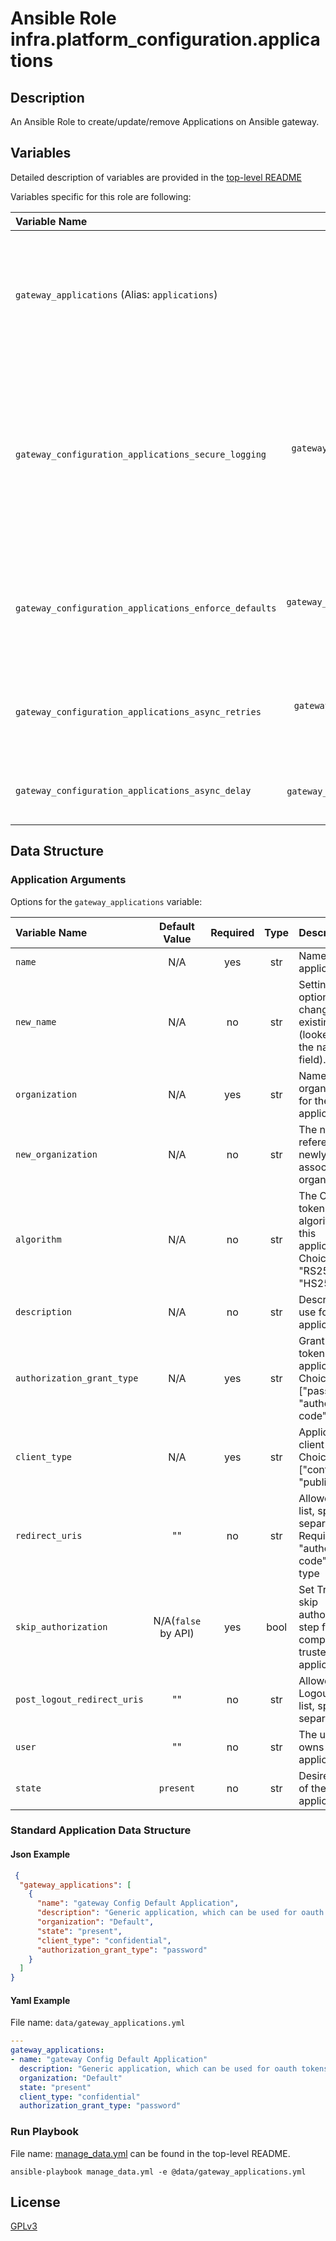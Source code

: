 # Ansible Role infra.platform_configuration.applications

## Description

An Ansible Role to create/update/remove Applications on Ansible gateway.

## Variables

Detailed description of variables are provided in the [top-level README](../../README.md)

Variables specific for this role are following:

| Variable Name                                         |                    Default Value                    | Required | Description                                                                                                                                                        |                                        |
|:------------------------------------------------------|:---------------------------------------------------:|:--------:|:-------------------------------------------------------------------------------------------------------------------------------------------------------------------|:--------------------------------------:|
| `gateway_applications` (Alias: `applications`)        |           [below](#application-arguments)           |   yes    | Data structure describing your applications entries described below. Alias: applications                                                                           | [more](../../README.md#data-variables) |
| `gateway_configuration_applications_secure_logging`   |  `gateway_configuration_secure_logging` OR `false`  |    no    | Whether or not to include the sensitive Application role tasks in the log. Set this value to `True` if you will be providing your sensitive values from elsewhere. |
| `gateway_configuration_applications_enforce_defaults` | `gateway_configuration_enforce_defaults` OR `false` |    no    | Whether or not to enforce default option values on only the applications role                                                                                      |
| `gateway_configuration_applications_async_retries`    |    `gateway_configuration_async_retries` OR `30`    |    no    | This variable sets the number of retries to attempt for the role.                                                                                                  |
| `gateway_configuration_applications_async_delay`      |     `gateway_configuration_async_delay` OR `1`      |    no    | This sets the delay between retries for the role.                                                                                                                  |

## Data Structure

### Application Arguments

Options for the `gateway_applications` variable:

| Variable Name               |    Default Value    | Required | Type | Description                                                                            |
|:----------------------------|:-------------------:|:--------:|:----:|:---------------------------------------------------------------------------------------|
| `name`                      |         N/A         |   yes    | str  | Name of application                                                                    |
| `new_name`                  |         N/A         |    no    | str  | Setting this option will change the existing name (looked up via the name field).      |
| `organization`              |         N/A         |   yes    | str  | Name of the organization for the application                                           |
| `new_organization`          |         N/A         |    no    | str  | The name or ID referencing newly associated organization                               |
| `algorithm`                 |         N/A         |    no    | str  | The OIDC token signing algorithm for this application. Choices: ["", "RS256", "HS256"] |
| `description`               |         N/A         |    no    | str  | Description to use for the application.                                                |
| `authorization_grant_type`  |         N/A         |   yes    | str  | Grant type for tokens in this application, Choices: ["password", "authorization-code"] |
| `client_type`               |         N/A         |   yes    | str  | Application client type. Choices: ["confidential", "public"]                           |
| `redirect_uris`             |         ""          |    no    | str  | Allowed urls list, space separated. Required with "authorization-code" grant type      |
| `skip_authorization`        | N/A(`false` by API) |   yes    | bool | Set True to skip authorization step for completely trusted applications.               |
| `post_logout_redirect_uris` |         ""          |    no    | str  | Allowed Post Logout URIs list, space separated.                                        |
| `user`                      |         ""          |    no    | str  | The user who owns this application.                                                    |
| `state`                     |      `present`      |    no    | str  | Desired state of the application.                                                      |

### Standard Application Data Structure

#### Json Example

```json
 {
  "gateway_applications": [
    {
      "name": "gateway Config Default Application",
      "description": "Generic application, which can be used for oauth tokens",
      "organization": "Default",
      "state": "present",
      "client_type": "confidential",
      "authorization_grant_type": "password"
    }
  ]
}
```

#### Yaml Example

File name: `data/gateway_applications.yml`

```yaml
---
gateway_applications:
- name: "gateway Config Default Application"
  description: "Generic application, which can be used for oauth tokens"
  organization: "Default"
  state: "present"
  client_type: "confidential"
  authorization_grant_type: "password"
```

### Run Playbook

File name: [manage_data.yml](../../README.md#example-ansible-playbook) can be found in the top-level README.

```shell
ansible-playbook manage_data.yml -e @data/gateway_applications.yml
```

## License

[GPLv3](https://github.com/ansible/aap-gateway/gateway_configuration_collection/COPYING)
